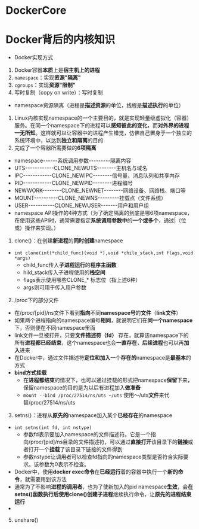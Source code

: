 # DockerCore

# Docker背后的内核知识
+ Docker实现方式
1. Docker容器**本质**上是**宿主机上的进程**
2. `namespace`：实现**资源"隔离"**
3. `cgroups`：实现**资源"限制"**
4. 写时复制（copy on write）：写时复制
+ namespace资源隔离（进程是**描述资源**的单位，线程是**描述执行**的单位）
1. Linux内核实现namespace的一个主要目的，就是实现轻量级虚拟化（容器）服务。在同一个namespace下的进程可以**感知彼此的变化**，而**对外界的进程一无所知**。这样就可以让容器中的进程产生错觉，仿佛自己置身于一个独立的系统环境中，以达到**独立和隔离**的目的
2. 完成了一个容器所需要做的**6项隔离**
  + namespace------系统调用参数---------隔离内容
  + UTS------------CLONE_NEWUTS--------主机名与域名
  + IPC------------CLONE_NEWIPC--------信号量、消息队列和共享内存
  + PID------------CLONE_NEWPID--------进程编号
  + NEWWORK--------CLONE_NEWNET--------网络设备、网络栈、端口等
  + MOUNT----------CLONE_NEWNS---------挂载点（文件系统）
  + USER-----------CLONE_NEWUSER-------用户和用户组
+ namespace API操作的4种方式（为了确定隔离的到底是哪6项namespace，在使用这些API时，通常需要指定**系统调用参数中**的**一个或多个**，通过|（位或）操作来实现。）
1. clone()：在创建**新进程**的**同时创建**namespace
  + `int clone(int(*child_func)(void *),void *chile_stack,int flags,void *args)`
    + child_func传入**子进程运行**的**程序主函数**
    + hild_stack传入子进程使用的**栈空间**
    + flags表示使用哪些CLONE_* 标志位（指上述6种）
    + args则可用于传入用户参数
2. /proc下的部分文件
  + 在/proc/[pid]/ns文件下看到**指向**不同**namespace号**的**文件**（**link文件**）
  + 如果两个进程指向的namespace编号**相同**，就说明它们在**同一个namespace**下，否则便在不同namespace里面
  + link文件一旦被打开，只要**文件描述符（fd）** 存在，就算该namespace下的所有**进程都已经结束**，这个namespace也会**一直存在**，**后续进程**也可以再**加入**进来
  + 在Docker中，通过文件描述符**定位和加入**一个**存在的**namespace是**最基本**的方式
  + **bind方式挂载**
    + 在**进程都结束**的情况下，也可以通过挂载的形式把namespace**保留**下来，保留namespace的目的是为以后有进程加入**做准备** 
    + `mount --bind /proc/27514/ns/uts ~/uts` 使用～/uts**文件**来代替/proc/27514/ns/uts
3. setns()：进程从**原先的**namespace加入某个**已经存在**的namespace
  + `int setns(int fd, int nstype)`
    + 参数fd表示要加入namespace的文件描述符。它是一个指向/proc/[pid]/ns目录的文件描述符，可以通过**直接打开**该目录下的**链接**或者打开一个**挂载**了该目录下链接的文件得到
    + 参数nstype让调用者可以检查fd指向的namespace类型是否符合实际要求。该参数为0表示不检查。
  + Docker中，使用**docker exec命令**在**已经运行**着的容器中执行一个**新的命令**，就需要用到该方法
  + 通常为了不影响**进程的调用者**，也为了使新加入的pid namespace**生效**，会**在setns()函数执行后使用clone()创建子进程**继续执行命令，让**原先的进程结束运行**
  + 
5. unshare()


